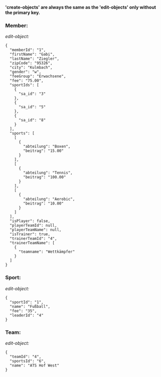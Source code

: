 **'create-objects' are always the same as the 'edit-objects' only without the primary key.**

### Member:
*edit-object:*

    {
      "memberId": "1",
      "firstName": "Gabi",
      "lastName": "Ziegler",
      "zipCode": "95326",
      "city": "Kulmbach",
      "gender": "w",
      "feeGroup": "Erwachsene",
      "fee": "75.00",
      "sportIds": [
        {
          "sa_id": "3"
        },
        {
          "sa_id": "5"
        },
        {
          "sa_id": "8"
        }
      ],
      "sports": [
        [
          {
            "abteilung": "Boxen",
            "beitrag": "15.00"
          }
        ],
        [
          {
            "abteilung": "Tennis",
            "beitrag": "100.00"
          }
        ],
        [
          {
            "abteilung": "Aerobic",
            "beitrag": "10.00"
          }
        ]
      ],
      "isPlayer": false,
      "playerTeamId": null,
      "playerTeamName": null,
      "isTrainer": true,
      "trainerTeamId": "4",
      "trainerTeamName": [
        {
          "teamname": "Wettkämpfer"
        }
      ]
    }

### Sport:
*edit-object:*

    {
      "sportId": "1",
      "name": "Fußball",
      "fee": "35",
      "leaderId": "4"
    }

### Team:
*edit-object:*

    {
      "teamId": "4",
      "sportsId": "6",
      "name": "ATS Hof West"
    }

